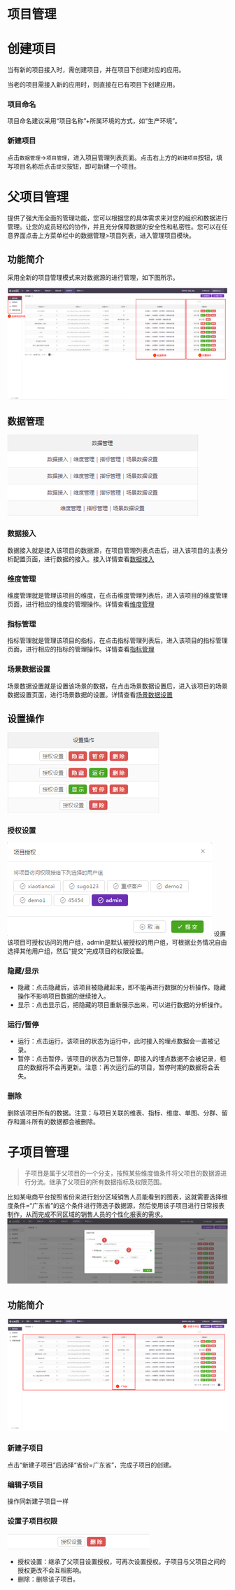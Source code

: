 # 项目管理

# 创建项目

当有新的项目接入时，需创建项目，并在项目下创建对应的应用。

当老的项目需接入新的应用时，则直接在已有项目下创建应用。

### 项目命名

项目命名建议采用“项目名称”+所属环境的方式，如“生产环境”。

### 新建项目

点击`数据管理`->`项目管理`，进入项目管理列表页面。点击右上方的`新建项目`按钮，填写项目名称后点击`提交`按钮，即可新建一个项目。

# 父项目管理

提供了强大而全面的管理功能，您可以根据您的具体需求来对您的组织和数据进行管理。让您的成员轻松的协作，并且充分保障数据的安全性和私密性。您可以在任意界面点击上方菜单栏中的数据管理>项目列表，进入管理项目模块。

## 功能简介

采用全新的项目管理模式来对数据源的进行管理，如下图所示。

![](/assets/gl/3.png)

## 数据管理

![](/assets/gl/4.png)

### **数据接入**

数据接入就是接入该项目的数据源，在项目管理列表点击后，进入该项目的主表分析配置页面，进行数据的接入。接入详情查看[数据接入](data-access/README.md)

### **维度管理**

维度管理就是管理该项目的维度，在点击维度管理列表后，进入该项目的维度管理页面，进行相应的维度的管理操作。详情查看[维度管理](mana-dimensions.md)

### **指标管理**

指标管理就是管理该项目的指标，在点击指标管理列表后，进入该项目的指标管理页面，进行相应的指标的管理操作。详情查看[指标管理](mana-measures.md)

### **场景数据设置**

场景数据设置就是设置该场景的数据，在点击场景数据设置后，进入该项目的场景数据设置页面，进行场景数据的设置。详情查看[场景数据设置](../analytics/README.md)

## 设置操作

![](/assets/gl/5.png)

### **授权设置**
![](/assets/gl/6.png)
设置该项目可授权访问的用户组，admin是默认被授权的用户组，可根据业务情况自由选择其他用户组，然后“提交”完成项目的权限设置。

### **隐藏/显示**
* 隐藏：点击隐藏后，该项目被隐藏起来，即不能再进行数据的分析操作。隐藏操作不影响项目数据的继续接入。
* 显示：点击显示后，把隐藏的项目重新展示出来，可以进行数据的分析操作。

### **运行/暂停**
* 运行：点击运行，该项目的状态为运行中，此时接入的埋点数据会一直被记录。
* 暂停：点击暂停，该项目的状态为已暂停，即接入的埋点数据不会被记录，相应的数据将不会再更新。注意：再次运行后的项目，暂停时期的数据将会丢失。

### **删除**

删除该项目所有的数据。注意：与项目关联的维表、指标、维度、单图、分群、留存和漏斗所有的数据都会被删除。

# 子项目管理
>子项目是属于父项目的一个分支，按照某些维度值条件将父项目的数据源进行分流。继承了父项目的所有数据指标及权限范围。

比如某电商平台按照省份来进行划分区域销售人员能看到的图表，这就需要选择维度条件=“广东省”的这个条件进行筛选子数据源，然后使用该子项目进行日常报表制作，从而完成不同区域的销售人员的个性化报表的需求。
 ![](/assets/gl/8.png)

## 功能简介
 ![](/assets/gl/7.png)

### 新建子项目
点击“新建子项目”后选择“省份=广东省”，完成子项目的创建。  

### 编辑子项目
操作同新建子项目一样

### 设置子项目权限
 ![](/assets/gl/9.png)
* 授权设置：继承了父项目设置授权，可再次设置授权。子项目与父项目之间的授权更改不会互相影响。    
* 删除：删除该子项目。

